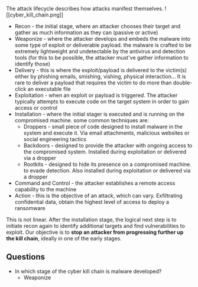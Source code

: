 The attack lifecycle describes how attacks manifest themselves.
![[cyber_kill_chain.png]]
- Recon - the initial stage, where an attacker chooses their target and gather as much information as they can (passive or active)
- Weaponize - where the attacker develops and embeds the malware into some type of exploit or deliverable payload. the malware is crafted to be extremely lightweight and undetectable by the antivirus and detection tools (for this to be possible, the attacker must've gather information to identify those)
- Delivery - this is where the exploit/payload is delivered to the victim(s) either by phishing emails, smishing, vishing, physical interaction... It is rare to deliver a payload that requires the victim to do more than double-click an executable file
- Exploitation - when an exploit or payload is triggered. The attacker  typically attempts to execute code on the target system in order to gain access or control
- Installation - where the initial stager is executed and is running on the compromised machine. some common techniques are:
	- Droppers - small piece of code designed to install malware in the system and execute it. Via email attachments, malicious websites or social engineering tactics
	- Backdoors - designed to provide the attacker with ongoing access to the compromised system. Installed during exploitation or delivered via a dropper
	- Rootkits - designed to hide its presence on a compromised machine. to evade detection. Also installed during exploitation or delivered via a dropper
- Command and Control - the attacker establishes a remote access capability to the machine
- Action - this is the objective of an attack, which can vary. Exfiltrating confidential data, obtain the highest level of access to deploy a ransomware

This is not linear. After the installation stage, the logical next step is to initiate recon again to identify additional targets and find vulnerabilities to exploit.
Our objective is to **stop an attacker from progressing further up the kill chain**, ideally in one of the early stages.

## Questions
- In which stage of the cyber kill chain is malware developed?
	- Weaponize